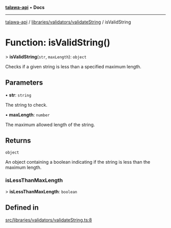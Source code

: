 [**talawa-api**](../../../../README.md) • **Docs**

***

[talawa-api](../../../../modules.md) / [libraries/validators/validateString](../README.md) / isValidString

# Function: isValidString()

\> **isValidString**(`str`, `maxLength`): `object`

Checks if a given string is less than a specified maximum length.

## Parameters

• **str**: `string`

The string to check.

• **maxLength**: `number`

The maximum allowed length of the string.

## Returns

`object`

An object containing a boolean indicating if the string is less than the maximum length.

### isLessThanMaxLength

\> **isLessThanMaxLength**: `boolean`

## Defined in

[src/libraries/validators/validateString.ts:8](https://github.com/PalisadoesFoundation/talawa-api/blob/bba5d82264abb62b9e358a3d3fe1af18a8a8f6e4/src/libraries/validators/validateString.ts#L8)
